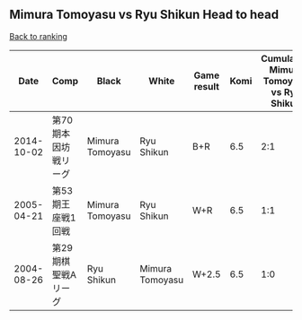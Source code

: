 ## Mimura Tomoyasu vs Ryu Shikun Head to head

[Back to ranking](../../index.md)




| **Date** | **Comp** | **Black** | **White** | **Game result** | **Komi** | **Cumulative Mimura Tomoyasu vs Ryu Shikun** | **Mimura Tomoyasu streak** | **Ryu Shikun streak** | 
| --- | --- | --- | --- | --- | --- | --- | --- | --- |
| 2014-10-02 | 第70期本因坊戦リーグ | Mimura Tomoyasu | Ryu Shikun | B+R | 6.5 | 2:1 | 1 | 0 | 
| 2005-04-21 | 第53期王座戦1回戦 | Mimura Tomoyasu | Ryu Shikun | W+R | 6.5 | 1:1 | 0 | 1 | 
| 2004-08-26 | 第29期棋聖戦Aリーグ | Ryu Shikun | Mimura Tomoyasu | W+2.5 | 6.5 | 1:0 | 1 | 0 |




